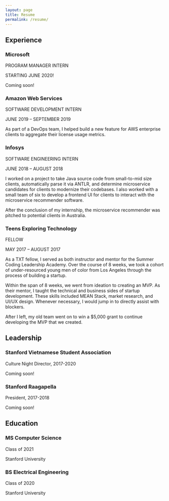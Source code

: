 ```yaml
---
layout: page
title: Resume
permalink: /resume/
---
```

## Experience

### Microsoft

PROGRAM MANAGER INTERN

STARTING JUNE 2020!

Coming soon!

### Amazon Web Services

SOFTWARE DEVELOPMENT INTERN

JUNE 2019 – SEPTEMBER 2019

As part of a DevOps team, I helped build a new feature for AWS enterprise clients to aggregate their license usage metrics.

### Infosys

SOFTWARE ENGINEERING INTERN

JUNE 2018 – AUGUST 2018

I worked on a project to take Java source code from small-to-mid size clients, automatically parse it via ANTLR, and determine microservice candidates for clients to modernize their codebases. I also worked with a small team of six to develop a frontend UI for clients to interact with the microservice recommender software.

After the conclusion of my internship, the microservice recommender was pitched to potential clients in Australia.

### Teens Exploring Technology

FELLOW

MAY 2017 – AUGUST 2017

As a TXT fellow, I served as both instructor and mentor for the Summer Coding Leadership Academy. Over the course of 8 weeks, we took a cohort of under-resourced young men of color from Los Angeles through the process of building a startup.

Within the span of 8 weeks, we went from ideation to creating an MVP. As their mentor, I taught the technical and business sides of startup development. These skills included MEAN Stack, market research, and UI/UX design. Whenever necessary, I would jump in to directly assist with blockers.

After I left, my old team went on to win a $5,000 grant to continue developing the MVP that we created.

## Leadership

### Stanford Vietnamese Student Association

Culture Night Director, 2017-2020

Coming soon!

### Stanford Raagapella

President, 2017-2018

Coming soon!

## Education

### MS Computer Science

Class of 2021

Stanford University

### BS Electrical Engineering

Class of 2020

Stanford University
